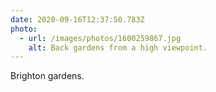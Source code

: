 ```yaml
---
date: 2020-09-16T12:37:50.783Z
photo:
  - url: /images/photos/1600259867.jpg
    alt: Back gardens from a high viewpoint.
---
```

Brighton gardens.
